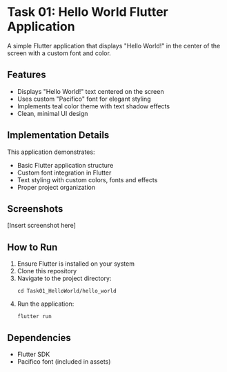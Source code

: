 # Task 01: Hello World Flutter Application

A simple Flutter application that displays "Hello World!" in the center of the screen with a custom font and color.

## Features

- Displays "Hello World!" text centered on the screen
- Uses custom "Pacifico" font for elegant styling
- Implements teal color theme with text shadow effects
- Clean, minimal UI design

## Implementation Details

This application demonstrates:
- Basic Flutter application structure
- Custom font integration in Flutter
- Text styling with custom colors, fonts and effects
- Proper project organization

## Screenshots

[Insert screenshot here]

## How to Run

1. Ensure Flutter is installed on your system
2. Clone this repository
3. Navigate to the project directory:
   ```
   cd Task01_HelloWorld/hello_world
   ```
4. Run the application:
   ```
   flutter run
   ```

## Dependencies

- Flutter SDK
- Pacifico font (included in assets)